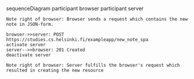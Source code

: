 sequenceDiagram
    participant browser
    participant server
    
    Note right of browser: Browser sends a request which contains the new note in JSON-form.

    browser->>server: POST https://studies.cs.helsinki.fi/exampleapp/new_note_spa
    activate server
    server-->>browser: 201 Created
    deactivate server

    Note right of browser: Server fulfills the browser's request which resulted in creating the new resource